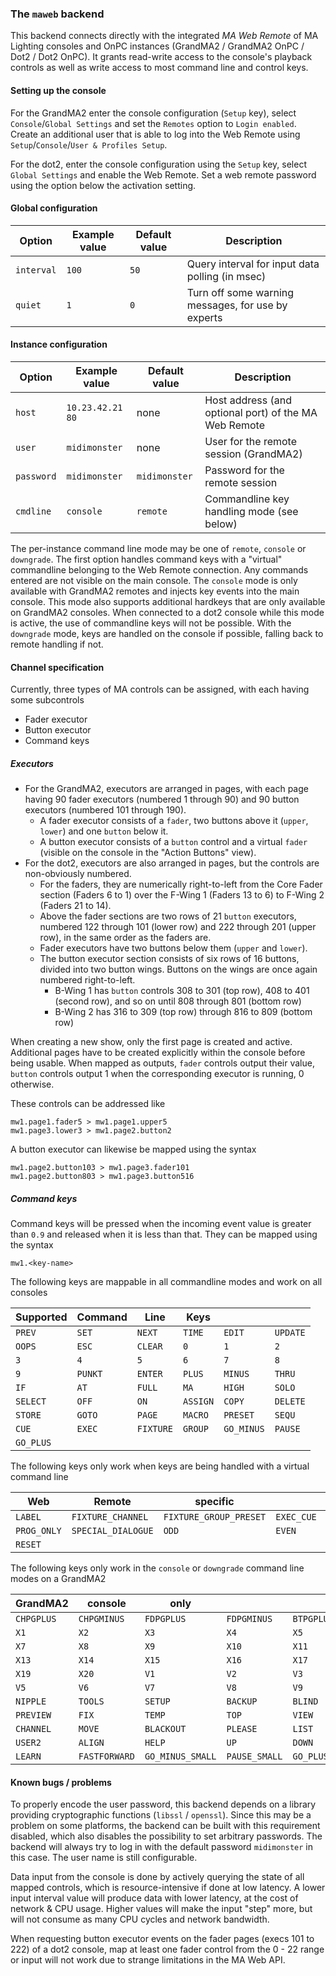 ### The `maweb` backend

This backend connects directly with the integrated *MA Web Remote* of MA Lighting consoles and OnPC
instances (GrandMA2 / GrandMA2 OnPC / Dot2 / Dot2 OnPC).
It grants read-write access to the console's playback controls as well as write access to most command
line and control keys.

#### Setting up the console

For the GrandMA2 enter the console configuration (`Setup` key), select `Console`/`Global Settings` and
set the `Remotes` option to `Login enabled`.
Create an additional user that is able to log into the Web Remote using `Setup`/`Console`/`User & Profiles Setup`.

For the dot2, enter the console configuration using the `Setup` key, select `Global Settings` and enable the
Web Remote. Set a web remote password using the option below the activation setting.

#### Global configuration

| Option	| Example value		| Default value		| Description							|
|---------------|-----------------------|-----------------------|---------------------------------------------------------------|
| `interval`	| `100`			| `50`			| Query interval for input data polling (in msec)		|
| `quiet`	| `1`			| `0`			| Turn off some warning messages, for use by experts		|

#### Instance configuration

| Option	| Example value		| Default value		| Description							|
|---------------|-----------------------|-----------------------|---------------------------------------------------------------|
| `host`	| `10.23.42.21 80`	| none			| Host address (and optional port) of the MA Web Remote		|
| `user`	| `midimonster`		| none			| User for the remote session (GrandMA2)			|
| `password`	| `midimonster`		| `midimonster`		| Password for the remote session				|
| `cmdline`	| `console`		| `remote`		| Commandline key handling mode (see below)			|

The per-instance command line mode may be one of `remote`, `console` or `downgrade`. The first option handles
command keys with a "virtual" commandline belonging to the Web Remote connection. Any commands entered are
not visible on the main console. The `console` mode is only available with GrandMA2 remotes and injects key events
into the main console. This mode also supports additional hardkeys that are only available on GrandMA2 consoles.
When connected to a dot2 console while this mode is active, the use of commandline keys will not be possible.
With the `downgrade` mode, keys are handled on the console if possible, falling back to remote handling if not.

#### Channel specification

Currently, three types of MA controls can be assigned, with each having some subcontrols

* Fader executor
* Button executor
* Command keys

##### Executors

* For the GrandMA2, executors are arranged in pages, with each page having 90 fader executors (numbered 1 through 90)
	and 90 button executors (numbered 101 through 190).
	* A fader executor consists of a `fader`, two buttons above it (`upper`, `lower`) and one `button` below it.
	* A button executor consists of a `button` control and a virtual `fader` (visible on the console in the "Action Buttons" view).
* For the dot2, executors are also arranged in pages, but the controls are non-obviously numbered.
	* For the faders, they are numerically right-to-left from the Core Fader section (Faders 6 to 1) over the F-Wing 1 (Faders 13 to 6) to
	F-Wing 2 (Faders 21 to 14).
	* Above the fader sections are two rows of 21 `button` executors, numbered 122 through 101 (lower row) and 222 through 201 (upper row),
		in the same order as the faders are.
	* Fader executors have two buttons below them (`upper` and `lower`).
	* The button executor section consists of six rows of 16 buttons, divided into two button wings. Buttons on the wings
		are once again numbered right-to-left.
		* B-Wing 1 has `button` controls 308 to 301 (top row), 408 to 401 (second row), and so on until 808 through 801 (bottom row)
		* B-Wing 2 has 316 to 309 (top row) through 816 to 809 (bottom row)

When creating a new show, only the first page is created and active. Additional pages have to be created explicitly within
the console before being usable. When mapped as outputs, `fader` controls output their value, `button` controls output 1 when the corresponding
executor is running, 0 otherwise.

These controls can be addressed like

```
mw1.page1.fader5 > mw1.page1.upper5
mw1.page3.lower3 > mw1.page2.button2
```

A button executor can likewise be mapped using the syntax

```
mw1.page2.button103 > mw1.page3.fader101
mw1.page2.button803 > mw1.page3.button516
```

##### Command keys

Command keys will be pressed when the incoming event value is greater than `0.9` and released when it is less than that.
They can be mapped using the syntax

```
mw1.<key-name>
```

The following keys are mappable in all commandline modes and work on all consoles

| Supported	| Command	| Line		| Keys		|		|		|
|---------------|---------------|---------------|---------------|---------------|---------------|
| `PREV`	| `SET`		| `NEXT`	| `TIME`	| `EDIT`	| `UPDATE`	|
| `OOPS`	| `ESC`		| `CLEAR`	| `0`		| `1`		| `2`		|
| `3`		| `4`		| `5`		| `6`		| `7`		| `8`		|
| `9`		| `PUNKT`	| `ENTER`	| `PLUS`	| `MINUS`	| `THRU`	|
| `IF`		| `AT`		| `FULL`	| `MA`		| `HIGH`	| `SOLO`	|
| `SELECT`	| `OFF`		| `ON`		| `ASSIGN`	| `COPY`	| `DELETE`	|
| `STORE`	| `GOTO`	| `PAGE`	| `MACRO`	| `PRESET`	| `SEQU`	|
| `CUE`		| `EXEC`	| `FIXTURE`	| `GROUP`	| `GO_MINUS`	| `PAUSE`	|
| `GO_PLUS`	|		|		|		|		|		|

The following keys only work when keys are being handled with a virtual command line

| Web		| Remote		| specific			|		|			|
|---------------|-----------------------|-------------------------------|---------------|-----------------------|
| `LABEL`	|`FIXTURE_CHANNEL`	| `FIXTURE_GROUP_PRESET`	| `EXEC_CUE`	| `STORE_UPDATE`	|
| `PROG_ONLY`	| `SPECIAL_DIALOGUE`	| `ODD`				| `EVEN`	| `WINGS`		|
| `RESET`	|			|				|		|			|

The following keys only work in the `console` or `downgrade` command line modes on a GrandMA2

| GrandMA2	| console	| only		|		|		|		|
|---------------|---------------|---------------|---------------|---------------|---------------|
| `CHPGPLUS`	| `CHPGMINUS`	| `FDPGPLUS`	| `FDPGMINUS`	| `BTPGPLUS`	| `BTPGMINUS`	|
| `X1`		| `X2`		| `X3`		| `X4`		| `X5`		| `X6`		|
| `X7`		| `X8`		| `X9`		| `X10`		| `X11`		| `X12`		|
| `X13`		| `X14`		| `X15`		| `X16`		| `X17`		| `X18`		|
| `X19`		| `X20`		| `V1`		| `V2`		| `V3`		| `V4`		|
| `V5`		| `V6`		| `V7`		| `V8`		| `V9`		| `V10`		|
| `NIPPLE`	| `TOOLS`	| `SETUP`	| `BACKUP`	| `BLIND`	| `FREEZE`	|
| `PREVIEW`	| `FIX`		| `TEMP`	| `TOP`		| `VIEW`	| `EFFECT`	|
| `CHANNEL`	| `MOVE`	| `BLACKOUT`	| `PLEASE`	| `LIST`	| `USER1`	|
| `USER2`	| `ALIGN`	| `HELP`	| `UP`		| `DOWN`	| `FASTREVERSE`	|
| `LEARN`	| `FASTFORWARD`	| `GO_MINUS_SMALL` | `PAUSE_SMALL` | `GO_PLUS_SMALL` |		|

#### Known bugs / problems

To properly encode the user password, this backend depends on a library providing cryptographic functions (`libssl` / `openssl`).
Since this may be a problem on some platforms, the backend can be built with this requirement disabled, which also disables the possibility
to set arbitrary passwords. The backend will always try to log in with the default password `midimonster` in this case. The user name is still
configurable.

Data input from the console is done by actively querying the state of all mapped controls, which is resource-intensive if done
at low latency. A lower input interval value will produce data with lower latency, at the cost of network & CPU usage.
Higher values will make the input "step" more, but will not consume as many CPU cycles and network bandwidth.

When requesting button executor events on the fader pages (execs 101 to 222) of a dot2 console, map at least one fader control from the 0 - 22 range
or input will not work due to strange limitations in the MA Web API.
